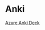 # Anki

[Azure Anki Deck](Anki%201adf176c77b480f3b65ae18fc177c067/Azure%20Anki%20Deck%201adf176c77b48099af8ae415bde51115.csv)
